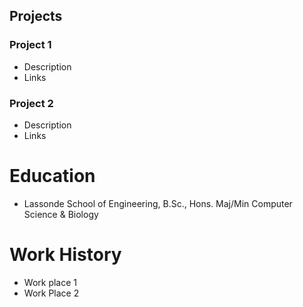 
## Projects 
### Project 1
- Description
- Links
### Project 2
- Description
- Links
# Education
- Lassonde School of Engineering, B.Sc., Hons. Maj/Min Computer Science & Biology
# Work History
- Work place 1
- Work Place 2
